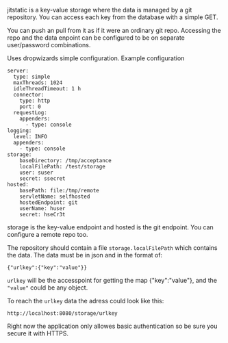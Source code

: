 jitstatic is a key-value storage where the data is managed by a git repository. You can access each key from the database with a simple GET.

You can push an pull from it as if it were an ordinary git repo. Accessing the repo and the data enpoint can be configured to be on separate user/password combinations.

Uses dropwizards simple configuration.
Example configuration

```
server:
  type: simple
  maxThreads: 1024
  idleThreadTimeout: 1 h
  connector:
    type: http
    port: 0
  requestLog:
    appenders:
      - type: console
logging:
  level: INFO
  appenders:
    - type: console
storage:
    baseDirectory: /tmp/acceptance
    localFilePath: /test/storage
    user: suser
    secret: ssecret
hosted:
    basePath: file:/tmp/remote
    servletName: selfhosted
    hostedEndpoint: git
    userName: huser
    secret: hseCr3t

```
storage is the key-value endpoint and hosted is the git endpoint. You can configure a remote repo too.

The repository should contain a file `storage.localFilePath` which contains the data. The data must be in json and in the format of:
```
{"urlkey":{"key":"value"}}
```
`urlkey` will be the accesspoint for getting the map {"key":"value"}, and the `"value"` could be any object.

To reach the `urlkey` data the adress could look like this: 
```
http://localhost:8080/storage/urlkey
```
Right now the application only allowes basic authentication so be sure you secure it with HTTPS.
